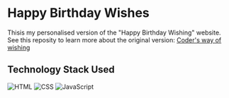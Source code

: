 # Happy Birthday Wishes

Thisis my personalised version of the "Happy Birthday Wishing" website.
See this reposity to learn more about the original version: [Coder's way of wishing](https://smilegupta.github.io/BirthdayWishes/)

## Technology Stack Used

![HTML](https://img.shields.io/badge/frontend-html-orange.svg?logo=html5&style=flat-square)
![CSS](https://img.shields.io/badge/frontend-css-yellowgreen.svg?logo=css3&style=flat-square)
![JavaScript](https://img.shields.io/badge/frontend-javascript-yellow.svg?logo=javascript&style=flat-square)

##
